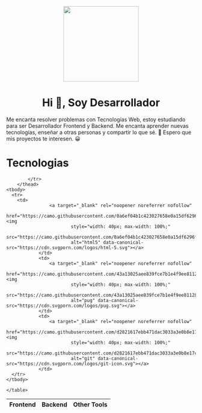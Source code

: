 <div align="center">
<img src="https://fullvendor.net/uploads/yo.jpg" width="200" alt=""> 
  <h1 align="center">Hi 👋, Soy Desarrollador</h1>
  </div>

Me encanta resolver problemas con Tecnologías Web, estoy estudiando para ser Desarrollador Frontend y Backend. Me encanta aprender nuevas tecnologías, enseñar a otras personas y compartir lo que sé. 💁 Espero que mis proyectos te interesen. 😀
 <div align="left">
  <h1 align="left">Tecnologias</h1>
  <table border="0">
        <thead>
            <tr>
                <th>Frontend</th>
                <th>Backend</th>
                <th>Other Tools</th>

            </tr>   
        </thead>
    <tbody>
      <tr>
        <td>
                    <a target="_blank" rel="noopener noreferrer nofollow"
                        href="https://camo.githubusercontent.com/0a6ef04b1c423027658e0a15df6296f8b93a76459be3adc5ce69df27eaed7575/68747470733a2f2f63646e2e737667706f726e2e636f6d2f6c6f676f732f68746d6c2d352e737667"><img
                            style="width: 40px; max-width: 100%;"
                            src="https://camo.githubusercontent.com/0a6ef04b1c423027658e0a15df6296f8b93a76459be3adc5ce69df27eaed7575/68747470733a2f2f63646e2e737667706f726e2e636f6d2f6c6f676f732f68746d6c2d352e737667"
                            alt="html5" data-canonical-src="https://cdn.svgporn.com/logos/html-5.svg"></a>
                </td>
                <td>
                    <a target="_blank" rel="noopener noreferrer nofollow"
                        href="https://camo.githubusercontent.com/43a13025aee839fce7b1e4f9ee81128e34ddfbb6d62691eb660da14da63c07a2/68747470733a2f2f63646e2e737667706f726e2e636f6d2f6c6f676f732f7075672e737667"><img
                            style="width: 40px; max-width: 100%;"
                            src="https://camo.githubusercontent.com/43a13025aee839fce7b1e4f9ee81128e34ddfbb6d62691eb660da14da63c07a2/68747470733a2f2f63646e2e737667706f726e2e636f6d2f6c6f676f732f7075672e737667"
                            alt="pug" data-canonical-src="https://cdn.svgporn.com/logos/pug.svg"></a>
                </td>
                <td>
                    <a target="_blank" rel="noopener noreferrer nofollow"
                        href="https://camo.githubusercontent.com/d2821617ebb471dac3033a3e0b8e17c692f6ed59c0c9ad8acdfa7562a6ea6a81/68747470733a2f2f63646e2e737667706f726e2e636f6d2f6c6f676f732f6769742d69636f6e2e737667"><img
                            style="width: 40px; max-width: 100%;"
                            src="https://camo.githubusercontent.com/d2821617ebb471dac3033a3e0b8e17c692f6ed59c0c9ad8acdfa7562a6ea6a81/68747470733a2f2f63646e2e737667706f726e2e636f6d2f6c6f676f732f6769742d69636f6e2e737667"
                            alt="git" data-canonical-src="https://cdn.svgporn.com/logos/git-icon.svg"></a>
                </td>
      </tr>
    </tbody>
       
    </table>
 </div>


